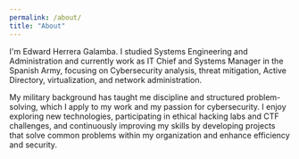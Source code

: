 ```yaml
---
permalink: /about/
title: "About"
---
```


I'm Edward Herrera Galamba. I studied Systems Engineering and Administration and currently work as IT Chief and Systems Manager in the Spanish Army, focusing on Cybersecurity analysis, threat mitigation, Active Directory, virtualization, and network administration.  
  
My military background has taught me discipline and structured problem-solving, which I apply to my work and my passion for cybersecurity. I enjoy exploring new technologies, participating in ethical hacking labs and CTF challenges, and continuously improving my skills by developing projects that solve common problems within my organization and enhance efficiency and security.

